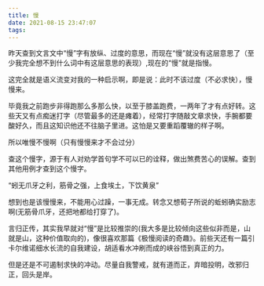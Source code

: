 ```yaml
---
title: 慢
date: 2021-08-15 23:47:07
tags:
---
```


昨天查到文言文中“慢”字有放纵、过度的意思，而现在“慢”就没有这层意思了（至少我完全想不到什么词中有这层意思的表现）,现在的“慢"就是指慢。

这完全就是语义流变对我的一种启示啊，即是说：此时不该过度（不必求快），慢慢来。

毕竟我之前跑步非得跑那么多那么快，以至于膝盖跑费，一两年了才有点好转。这些天又有点痴迷打字（尽管最多的还是瘫着），经常打字随敲文章求快，手腕都要酸好久，而且这知识他还不往脑子里进。这怕是又要重蹈覆辙的样子啊。

所以唯慢不慢啊（只有慢慢来才不会过分）

查这个慢字，源于有人对劝学首句学不可以已的诠释，做出煞费苦心的误解。查到其他用例才查到这个慢字。

“蚓无爪牙之利，筋骨之强，上食埃土，下饮黄泉”

想到也是该慢慢来，不能用心过躁，一事无成。转念又想荀子所说的蚯蚓确实励志啊(无筋骨爪牙，还把地都给打穿了)。

言归正传，其实我早就对“慢”是比较推崇的(我大多是比较倾向这些似非而是，山就是山，这种价值取向的)，像很喜欢那篇《极慢阅读的奇趣》。前些天还有一篇引卡尔维诺细水长流的自我建设，胡适看水冲刷而成的峡谷悟到真正的力。

但是还是不可遏制求快的冲动。尽量自我警戒，就有道而正，弃暗投明，改邪归正，回头是岸。
